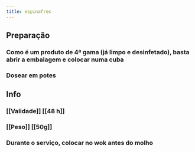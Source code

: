 ```yaml
---
title: espinafres
---
```


## Preparação
### Como é um produto de 4ª gama (já limpo e desinfetado), basta abrir a embalagem e colocar numa cuba
### Dosear em potes
## Info
### [[Validade]] [[48 h]]
### [[Peso]] [[50g]]
### Durante o serviço, colocar no wok antes do molho
